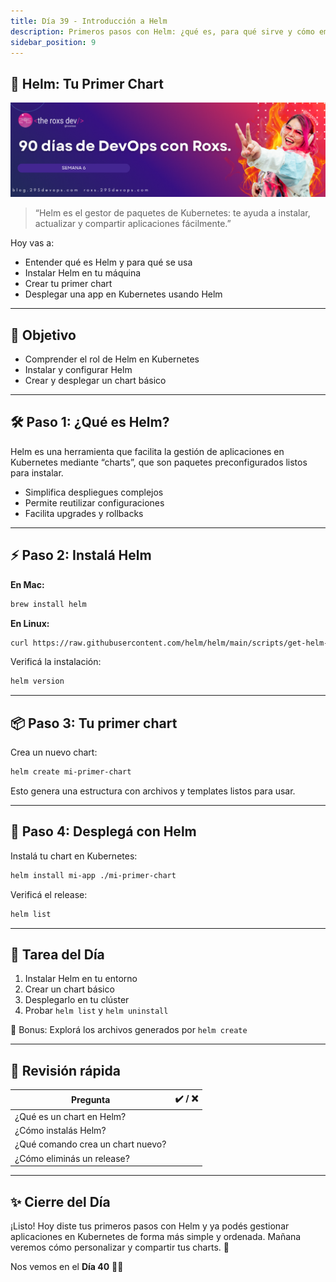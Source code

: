 ```yaml
---
title: Día 39 - Introducción a Helm
description: Primeros pasos con Helm: ¿qué es, para qué sirve y cómo empezar a usarlo?
sidebar_position: 9
---
```


## 🚀 Helm: Tu Primer Chart

![](../../static/images/banner/6.png)

> “Helm es el gestor de paquetes de Kubernetes: te ayuda a instalar, actualizar y compartir aplicaciones fácilmente.”

Hoy vas a:

- Entender qué es Helm y para qué se usa
- Instalar Helm en tu máquina
- Crear tu primer chart
- Desplegar una app en Kubernetes usando Helm

---

## 🎯 Objetivo

- Comprender el rol de Helm en Kubernetes
- Instalar y configurar Helm
- Crear y desplegar un chart básico

---

## 🛠️ Paso 1: ¿Qué es Helm?

Helm es una herramienta que facilita la gestión de aplicaciones en Kubernetes mediante “charts”, que son paquetes preconfigurados listos para instalar.

- Simplifica despliegues complejos
- Permite reutilizar configuraciones
- Facilita upgrades y rollbacks

---

## ⚡ Paso 2: Instalá Helm

**En Mac:**

```bash
brew install helm
```

**En Linux:**

```bash
curl https://raw.githubusercontent.com/helm/helm/main/scripts/get-helm-3 | bash
```

Verificá la instalación:

```bash
helm version
```

---

## 📦 Paso 3: Tu primer chart

Crea un nuevo chart:

```bash
helm create mi-primer-chart
```

Esto genera una estructura con archivos y templates listos para usar.

---

## 🚀 Paso 4: Desplegá con Helm

Instalá tu chart en Kubernetes:

```bash
helm install mi-app ./mi-primer-chart
```

Verificá el release:

```bash
helm list
```

---

## 🧪 Tarea del Día

1. Instalar Helm en tu entorno
2. Crear un chart básico
3. Desplegarlo en tu clúster
4. Probar `helm list` y `helm uninstall`

🎁 Bonus: Explorá los archivos generados por `helm create`

---

## 🧠 Revisión rápida

| Pregunta                                 | ✔️ / ❌ |
| ---------------------------------------- | ------ |
| ¿Qué es un chart en Helm?                |        |
| ¿Cómo instalás Helm?                     |        |
| ¿Qué comando crea un chart nuevo?        |        |
| ¿Cómo eliminás un release?               |        |

---

## ✨ Cierre del Día

¡Listo! Hoy diste tus primeros pasos con Helm y ya podés gestionar aplicaciones en Kubernetes de forma más simple y ordenada. Mañana veremos cómo personalizar y compartir tus charts. 🚀

Nos vemos en el **Día 40** 🧙‍♂️

